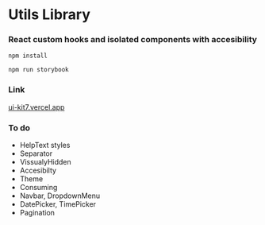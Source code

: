 # Utils Library

### React custom hooks and isolated components with accesibility

`npm install`

`npm run storybook`

### Link

[ui-kit7.vercel.app](https://ui-kit7.vercel.app/)

### To do

- HelpText styles
- Separator
- VissualyHidden
- Accesibilty
- Theme
- Consuming
- Navbar, DropdownMenu
- DatePicker, TimePicker
- Pagination
